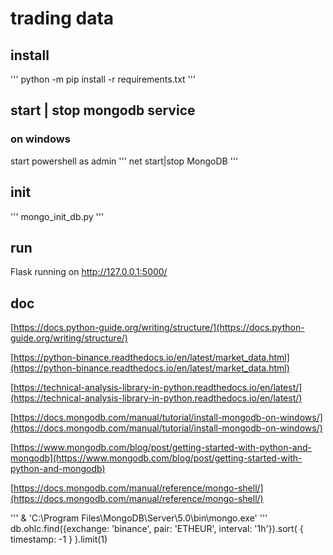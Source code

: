 # trading data

## install
'''
python -m pip install -r requirements.txt
'''

## start | stop mongodb service

### on windows
start powershell as admin
'''
net start|stop MongoDB
'''

## init
'''
mongo_init_db.py
'''

## run

Flask running on http://127.0.0.1:5000/

## doc
[https://docs.python-guide.org/writing/structure/](https://docs.python-guide.org/writing/structure/)

[https://python-binance.readthedocs.io/en/latest/market_data.html](https://python-binance.readthedocs.io/en/latest/market_data.html)

[https://technical-analysis-library-in-python.readthedocs.io/en/latest/](https://technical-analysis-library-in-python.readthedocs.io/en/latest/)

[https://docs.mongodb.com/manual/tutorial/install-mongodb-on-windows/](https://docs.mongodb.com/manual/tutorial/install-mongodb-on-windows/)

[https://www.mongodb.com/blog/post/getting-started-with-python-and-mongodb](https://www.mongodb.com/blog/post/getting-started-with-python-and-mongodb)

[https://docs.mongodb.com/manual/reference/mongo-shell/](https://docs.mongodb.com/manual/reference/mongo-shell/)

'''
& 'C:\Program Files\MongoDB\Server\5.0\bin\mongo.exe'
'''
db.ohlc.find({exchange: 'binance', pair: 'ETHEUR', interval: '1h'}).sort( { timestamp: -1 } ).limit(1)
